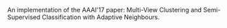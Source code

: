 An implementation of the AAAI'17 paper: Multi-View Clustering and Semi-Supervised Classification with Adaptive Neighbours.
